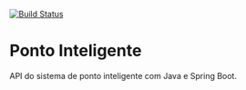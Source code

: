 [![Build Status](https://travis-ci.com/edjlearn/ponto-inteligente-api.svg?branch=master)](https://travis-ci.com/edjlearn/ponto-inteligente-api)
# Ponto Inteligente
API do sistema de ponto inteligente com Java e Spring Boot.
